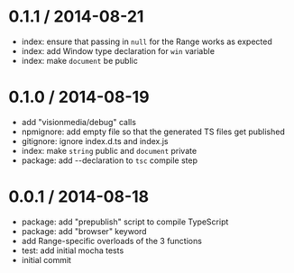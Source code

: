 
0.1.1 / 2014-08-21
==================

 * index: ensure that passing in `null` for the Range works as expected
 * index: add Window type declaration for `win` variable
 * index: make `document` be public

0.1.0 / 2014-08-19
==================

 * add "visionmedia/debug" calls
 * npmignore: add empty file so that the generated TS files get published
 * gitignore: ignore index.d.ts and index.js
 * index: make `string` public and `document` private
 * package: add --declaration to `tsc` compile step

0.0.1 / 2014-08-18
==================

 * package: add "prepublish" script to compile TypeScript
 * package: add "browser" keyword
 * add Range-specific overloads of the 3 functions
 * test: add initial mocha tests
 * initial commit
